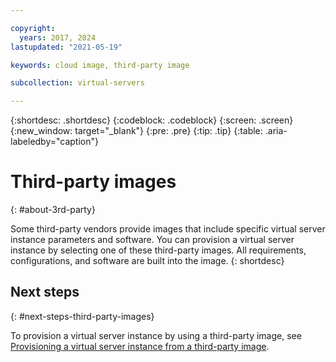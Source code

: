 ```yaml
---

copyright:
  years: 2017, 2024
lastupdated: "2021-05-19"

keywords: cloud image, third-party image

subcollection: virtual-servers

---
```


{:shortdesc: .shortdesc}
{:codeblock: .codeblock}
{:screen: .screen}
{:new_window: target="_blank"}
{:pre: .pre}
{:tip: .tip}
{:table: .aria-labeledby="caption"}

# Third-party images
{: #about-3rd-party}

Some third-party vendors provide images that include specific virtual server instance parameters and software. You can provision a virtual server instance by selecting one of these third-party images. All requirements, configurations, and software are built into the image.
{: shortdesc}

## Next steps
{: #next-steps-third-party-images}

To provision a virtual server instance by using a third-party image, see [Provisioning a virtual server instance from a third-party image](/docs/virtual-servers?topic=virtual-servers-ordering-3P).
